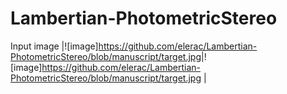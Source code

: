 # Lambertian-PhotometricStereo

Input image
|![image]<https://github.com/elerac/Lambertian-PhotometricStereo/blob/manuscript/target.jpg>|![image]<https://github.com/elerac/Lambertian-PhotometricStereo/blob/manuscript/target.jpg> |
